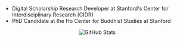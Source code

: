 * Digital Scholarship Research Developer at Stanford's Center for Interdisciplinary Research (CIDR)
* PhD Candidate at the Ho Center for Buddhist Studies at Stanford
<p align="center">
<img alt="GitHub Stats" src="https://github-readme-stats.vercel.app/api?username=simonwiles&count_private=true&show_icons=true" align="center">
</p>
